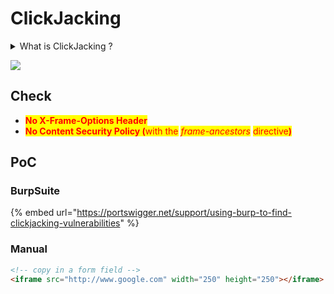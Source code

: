 # ClickJacking



<details>

<summary>What is ClickJacking ?</summary>

**Clickjacking**, also known as a “_UI redress attack_”, is when an attacker uses multiple transparent or opaque **layers** to trick a user into **clicking** on a **button** or **link** on another page when they were intending to click on the top level page.

Thus, the attacker is “**hijacking**” clicks meant for their page and routing them to another page, most likely owned by another application, domain, or both.

</details>

![](https://media3.giphy.com/media/Hbc0vXRf7LsADdQKWo/giphy.gif?cid=ecf05e47seuf999xjb46v5bbx6wufxri4dxyi87abs58vsjp\&rid=giphy.gif\&ct=g)

## Check

* <mark style="color:red;">**No X-Frame-Options Header**</mark>
* <mark style="color:red;">**No Content Security Policy (**</mark><mark style="color:red;">with the</mark> _<mark style="color:red;">frame-ancestors</mark>_ <mark style="color:red;">directive</mark><mark style="color:red;">**)**</mark>

## PoC

### BurpSuite

{% embed url="https://portswigger.net/support/using-burp-to-find-clickjacking-vulnerabilities" %}

### Manual

```html
<!-- copy in a form field -->
<iframe src="http://www.google.com" width="250" height="250"></iframe>
```
